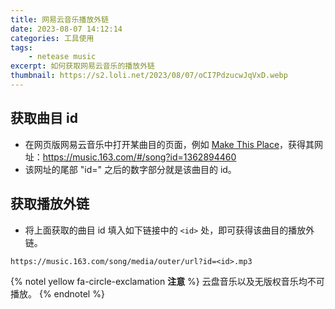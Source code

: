 ```yaml
---
title: 网易云音乐播放外链
date: 2023-08-07 14:12:14
categories: 工具使用
tags:
    - netease music
excerpt: 如何获取网易云音乐的播放外链
thumbnail: https://s2.loli.net/2023/08/07/oCI7PdzucwJqVxD.webp
---
```


## 获取曲目 id

-   在网页版网易云音乐中打开某曲目的页面，例如 [Make This Place](https://music.163.com/#/song?id=1362894460)，获得其网址：https://music.163.com/#/song?id=1362894460
-   该网址的尾部 "id=" 之后的数字部分就是该曲目的 id。

## 获取播放外链

-   将上面获取的曲目 id 填入如下链接中的 `<id>` 处，即可获得该曲目的播放外链。

```
https://music.163.com/song/media/outer/url?id=<id>.mp3
```

{% notel yellow fa-circle-exclamation **注意** %}
云盘音乐以及无版权音乐均不可播放。
{% endnotel %}
